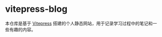 # vitepress-blog

本仓库是基于 [Vitepress](https://vitepress.dev/zh/) 搭建的个人静态网站，用于记录学习过程中的笔记和一些有趣的内容。

<!-- ## Git 提交规范

```
业务代码相关

- feat: 新功能（feature）

- fix: 修复 bug

- docs: 文档修改

- style: 代码格式调整（如空格、格式化、缺失的分号等），不影响代码逻辑

- refactor: 代码重构，不包含新功能或 bug 修复

- perf: 性能优化

- test: 添加测试或修改现有测试

构建相关

- chore: 构建过程或辅助工具的变动，不影响代码逻辑（如构建配置修改）

- ci: CI 配置相关的修改

- build: 构建系统或外部依赖的修改（如升级 npm 包）

Git 相关

- revert: 回滚某个之前的 commit

- merge: 合并分支的提交
``` -->

<!-- ## 项目结构

```
.
├── .github         # Github 配置文件
├── .vitepress      # Vitepress 配置文件
├── README.md
├── package-lock.json
├── package.json
└── src
    ├── assets
    ├── index.md     # 首页
    ├── public       # 静态资源
    ├── page         # 页面目录
    └── utils        # 工具函数
``` -->
